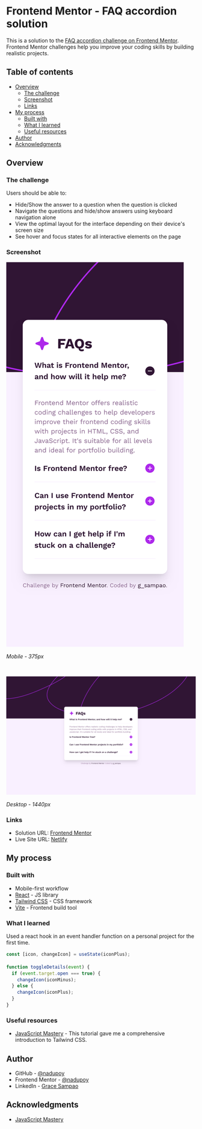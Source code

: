 # Frontend Mentor - FAQ accordion solution

This is a solution to the [FAQ accordion challenge on Frontend Mentor](https://www.frontendmentor.io/challenges/faq-accordion-wyfFdeBwBz). Frontend Mentor challenges help you improve your coding skills by building realistic projects.

## Table of contents

- [Overview](#overview)
  - [The challenge](#the-challenge)
  - [Screenshot](#screenshot)
  - [Links](#links)
- [My process](#my-process)
  - [Built with](#built-with)
  - [What I learned](#what-i-learned)
  - [Useful resources](#useful-resources)
- [Author](#author)
- [Acknowledgments](#acknowledgments)

## Overview

### The challenge

Users should be able to:

- Hide/Show the answer to a question when the question is clicked
- Navigate the questions and hide/show answers using keyboard navigation alone
- View the optimal layout for the interface depending on their device's screen size
- See hover and focus states for all interactive elements on the page

### Screenshot

![Mobile - 375px](./screenshots/Mobile%20-%20375px.png)

_Mobile - 375px_

<br/>

![Desktop - 1440px](./screenshots/Desktop%20-%201440px.png)

_Desktop - 1440px_

### Links

- Solution URL: [Frontend Mentor](https://www.frontendmentor.io/solutions/faq-accordion-using-react-and-tailwind-xXrQMqnJOH)
- Live Site URL: [Netlify](https://main--cool-bombolone-5a5934.netlify.app/)

## My process

### Built with

- Mobile-first workflow
- [React](https://reactjs.org/) - JS library
- [Tailwind CSS](https://tailwindcss.com/) - CSS framework
- [Vite](https://vitejs.dev/) - Frontend build tool

### What I learned

Used a react hook in an event handler function on a personal project for the first time.

```js
const [icon, changeIcon] = useState(iconPlus);

function toggleDetails(event) {
  if (event.target.open === true) {
    changeIcon(iconMinus);
  } else {
    changeIcon(iconPlus);
  }
}
```

### Useful resources

- [JavaScript Mastery](https://youtu.be/tS7upsfuxmo?si=fha_MuiRjaa6rh9q) - This tutorial gave me a comprehensive introduction to Tailwind CSS.

## Author

- GitHub - [@nadupoy](https://github.com/nadupoy)
- Frontend Mentor - [@nadupoy](https://www.frontendmentor.io/profile/nadupoy)
- LinkedIn - [Grace Sampao](https://www.linkedin.com/in/grace-sampao-49a3129b/)

## Acknowledgments

- [JavaScript Mastery](https://www.youtube.com/@javascriptmastery)
